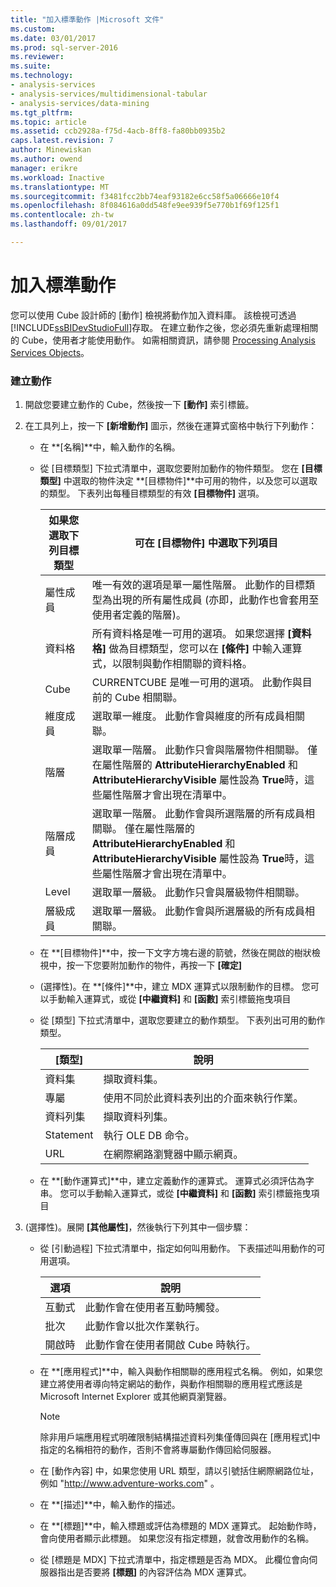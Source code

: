 ```yaml
---
title: "加入標準動作 |Microsoft 文件"
ms.custom: 
ms.date: 03/01/2017
ms.prod: sql-server-2016
ms.reviewer: 
ms.suite: 
ms.technology:
- analysis-services
- analysis-services/multidimensional-tabular
- analysis-services/data-mining
ms.tgt_pltfrm: 
ms.topic: article
ms.assetid: ccb2928a-f75d-4acb-8ff8-fa80bb0935b2
caps.latest.revision: 7
author: Minewiskan
ms.author: owend
manager: erikre
ms.workload: Inactive
ms.translationtype: MT
ms.sourcegitcommit: f3481fcc2bb74eaf93182e6cc58f5a06666e10f4
ms.openlocfilehash: 8f084616a0dd548fe9ee939f5e770b1f69f125f1
ms.contentlocale: zh-tw
ms.lasthandoff: 09/01/2017

---
```

# <a name="add-a-standard-action"></a>加入標準動作
  您可以使用 Cube 設計師的 [動作] 檢視將動作加入資料庫。 該檢視可透過 [!INCLUDE[ssBIDevStudioFull](../../includes/ssbidevstudiofull-md.md)]存取。 在建立動作之後，您必須先重新處理相關的 Cube，使用者才能使用動作。 如需相關資訊，請參閱 [Processing Analysis Services Objects](../../analysis-services/multidimensional-models/processing-analysis-services-objects.md)。  
  
### <a name="to-create-an-action"></a>建立動作  
  
1.  開啟您要建立動作的 Cube，然後按一下 **[動作]** 索引標籤。  
  
2.  在工具列上，按一下 **[新增動作]** 圖示，然後在運算式窗格中執行下列動作：  
  
    -   在 **[名稱]**中，輸入動作的名稱。  
  
    -   從 [目標類型] 下拉式清單中，選取您要附加動作的物件類型。 您在 **[目標類型]** 中選取的物件決定 **[目標物件]**中可用的物件，以及您可以選取的類型。 下表列出每種目標類型的有效 **[目標物件]** 選項。  
  
        |如果您選取下列目標類型|可在 [目標物件] 中選取下列項目|  
        |---------------------------------------------|---------------------------------------------------|  
        |屬性成員|唯一有效的選項是單一屬性階層。 此動作的目標類型為出現的所有屬性成員 (亦即，此動作也會套用至使用者定義的階層)。|  
        |資料格|所有資料格是唯一可用的選項。 如果您選擇 **[資料格]** 做為目標類型，您可以在 **[條件]** 中輸入運算式，以限制與動作相關聯的資料格。|  
        |Cube|CURRENTCUBE 是唯一可用的選項。 此動作與目前的 Cube 相關聯。|  
        |維度成員|選取單一維度。 此動作會與維度的所有成員相關聯。|  
        |階層|選取單一階層。 此動作只會與階層物件相關聯。 僅在屬性階層的 **AttributeHierarchyEnabled** 和 **AttributeHierarchyVisible** 屬性設為 **True**時，這些屬性階層才會出現在清單中。|  
        |階層成員|選取單一階層。 此動作會與所選階層的所有成員相關聯。 僅在屬性階層的 **AttributeHierarchyEnabled** 和 **AttributeHierarchyVisible** 屬性設為 **True**時，這些屬性階層才會出現在清單中。|  
        |Level|選取單一層級。 此動作只會與層級物件相關聯。|  
        |層級成員|選取單一層級。 此動作會與所選層級的所有成員相關聯。|  
  
    -   在 **[目標物件]**中，按一下文字方塊右邊的箭號，然後在開啟的樹狀檢視中，按一下您要附加動作的物件，再按一下 **[確定]**   
  
    -   (選擇性)。在 **[條件]**中，建立 MDX 運算式以限制動作的目標。 您可以手動輸入運算式，或從 **[中繼資料]** 和 **[函數]** 索引標籤拖曳項目  
  
    -   從 [類型] 下拉式清單中，選取您要建立的動作類型。 下表列出可用的動作類型。  
  
        |[類型]|說明|  
        |----------|-----------------|  
        |資料集|擷取資料集。|  
        |專屬|使用不同於此資料表列出的介面來執行作業。|  
        |資料列集|擷取資料列集。|  
        |Statement|執行 OLE DB 命令。|  
        |URL|在網際網路瀏覽器中顯示網頁。|  
  
    -   在 **[動作運算式]**中，建立定義動作的運算式。 運算式必須評估為字串。 您可以手動輸入運算式，或從 **[中繼資料]** 和 **[函數]** 索引標籤拖曳項目  
  
3.  (選擇性)。展開 **[其他屬性]**，然後執行下列其中一個步驟：  
  
    -   從 [引動過程] 下拉式清單中，指定如何叫用動作。 下表描述叫用動作的可用選項。  
  
        |選項|說明|  
        |------------|-----------------|  
        |互動式|此動作會在使用者互動時觸發。|  
        |批次|此動作會以批次作業執行。|  
        |開啟時|此動作會在使用者開啟 Cube 時執行。|  
  
    -   在 **[應用程式]**中，輸入與動作相關聯的應用程式名稱。 例如，如果您建立將使用者導向特定網站的動作，與動作相關聯的應用程式應該是 Microsoft Internet Explorer 或其他網頁瀏覽器。  
  
        > [!NOTE]  
        >  除非用戶端應用程式明確限制結構描述資料列集僅傳回與在 [應用程式]中指定的名稱相符的動作，否則不會將專屬動作傳回給伺服器。  
  
    -   在 [動作內容] 中，如果您使用 URL 類型，請以引號括住網際網路位址，例如 "http://www.adventure-works.com" 。  
  
    -   在 **[描述]**中，輸入動作的描述。  
  
    -   在 **[標題]**中，輸入標題或評估為標題的 MDX 運算式。 起始動作時，會向使用者顯示此標題。 如果您沒有指定標題，就會改用動作的名稱。  
  
    -   從 [標題是 MDX] 下拉式清單中，指定標題是否為 MDX。 此欄位會向伺服器指出是否要將 **[標題]** 的內容評估為 MDX 運算式。  
  
  

